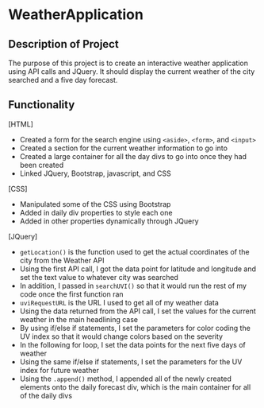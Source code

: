 # WeatherApplication

## Description of Project
The purpose of this project is to create an interactive weather application using API calls and JQuery. It should display the current weather of the city searched and a five day forecast.

## Functionality
[HTML]
* Created a form for the search engine using `<aside>`, `<form>`, and `<input>`
* Created a section for the current weather information to go into
* Created a large container for all the day divs to go into once they had been created
* Linked JQuery, Bootstrap, javascript, and CSS

[CSS]
* Manipulated some of the CSS using Bootstrap
* Added in daily div properties to style each one 
* Added in other properties dynamically through JQuery

[JQuery]
* `getLocation()` is the function used to get the actual coordinates of the city from the Weather API
* Using the first API call, I got the data point for latitude and longitude and set the text value to whatever city was searched
* In addition, I passed in `searchUVI()` so that it would run the rest of my code once the first function ran
* `uviRequestURL` is the URL I used to get all of my weather data
* Using the data returned from the API call, I set the values for the current weather in the main headlining case
* By using if/else if statements, I set the parameters for color coding the UV index so that it would change colors based on the severity
* In the following for loop, I set the data points for the next five days of weather
* Using the same if/else if statements, I set the parameters for the UV index for future weather 
* Using the `.append()` method, I appended all of the newly created elements onto the daily forecast div, which is the main container for all of the daily divs 